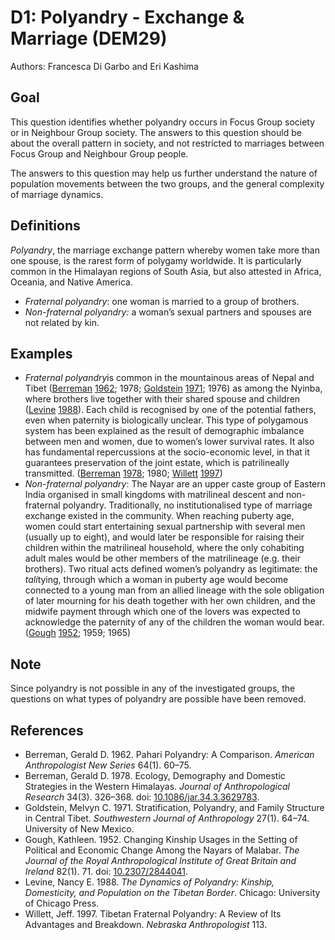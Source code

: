 # D1: Polyandry - Exchange & Marriage (DEM29)

Authors: Francesca Di Garbo and Eri Kashima

## Goal

This question identifies whether polyandry occurs in Focus Group society or in Neighbour Group society. The answers to this question should be about the overall pattern in society, and not restricted to marriages between Focus Group and Neighbour Group people.

The answers to this question may help us further understand the nature of population movements between the two groups, and the general complexity of marriage dynamics.


## Definitions

*Polyandry*, the marriage exchange pattern whereby women take more than one spouse, is the rarest form of polygamy worldwide. It is particularly common in the Himalayan regions of South Asia, but also attested in Africa, Oceania, and Native America.

- *Fraternal polyandry*: one woman is married to a group of brothers.
- *Non-fraternal polyandry:* a woman’s sexual partners and spouses are not related by kin.

## Examples

- *Fraternal polyandry*is common in the mountainous areas of Nepal and Tibet ([Berreman](#source-Berreman1962) [1962](#source-Berreman1962); 1978; [Goldstein](#source-Goldstein1971) [1971](#source-Goldstein1971); 1976) as among the Nyinba, where brothers live together with their shared spouse and children ([Levine](#source-Levine1988) [1988](#source-Levine1988)). Each child is recognised by one of the potential fathers, even when paternity is biologically unclear. This type of polygamous system has been explained as the result of demographic imbalance between men and women, due to women’s lower survival rates. It also has fundamental repercussions at the socio-economic level, in that it guarantees preservation of the joint estate, which is patrilineally transmitted. ([Berreman](#source-Berreman1978) [1978](#source-Berreman1978); 1980; [Willett](#source-Willett1997) [1997](#source-Willett1997))
- *Non-fraternal polyandry*: The Nayar are an upper caste group of Eastern India organised in small kingdoms with matrilineal descent and non-fraternal polyandry. Traditionally, no institutionalised type of marriage exchange existed in the community. When reaching puberty age, women could start entertaining sexual partnership with several men (usually up to eight), and would later be responsible for raising their children within the matrilineal household, where the only cohabiting adult males would be other members of the matrilineage (e.g. their brothers). Two ritual acts defined women’s polyandry as legitimate: the *tali*tying, through which a woman in puberty age would become connected to a young man from an allied lineage with the sole obligation of later mourning for his death together with her own children, and the midwife payment through which one of the lovers was expected to acknowledge the paternity of any of the children the woman would bear. ([Gough](#source-Gough1952) [1952](#source-Gough1952); 1959; 1965)

## Note

Since polyandry is not possible in any of the investigated groups, the questions on what types of polyandry are possible have been removed.

## References

- <a id="source-Berreman1962"> </a>Berreman, Gerald D. 1962. Pahari Polyandry: A Comparison. _American Anthropologist New Series_ 64(1). 60–75.
- <a id="source-Berreman1978"> </a>Berreman, Gerald D. 1978. Ecology, Demography and Domestic Strategies in the Western Himalayas. _Journal of Anthropological Research_ 34(3). 326–368. doi: [10.1086/jar.34.3.3629783](https://doi.org/10.1086/jar.34.3.3629783).
- <a id="source-Goldstein1971"> </a>Goldstein, Melvyn C. 1971. Stratification, Polyandry, and Family Structure in Central Tibet. _Southwestern Journal of Anthropology_ 27(1). 64–74. University of New Mexico.
- <a id="source-Gough1952"> </a>Gough, Kathleen. 1952. Changing Kinship Usages in the Setting of Political and Economic Change Among the Nayars of Malabar. _The Journal of the Royal Anthropological Institute of Great Britain and Ireland_ 82(1). 71. doi: [10.2307/2844041](https://doi.org/10.2307/2844041).
- <a id="source-Levine1988"> </a>Levine, Nancy E. 1988. _The Dynamics of Polyandry: Kinship, Domesticity, and Population on the Tibetan Border_. Chicago: University of Chicago Press.
- <a id="source-Willett1997"> </a>Willett, Jeff. 1997. Tibetan Fraternal Polyandry: A Review of Its Advantages and Breakdown. _Nebraska Anthropologist_ 113.
